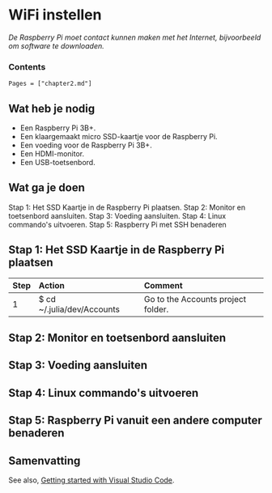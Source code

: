 # WiFi instellen

*De Raspberry Pi moet contact kunnen maken met het Internet, bijvoorbeeld om software te downloaden.*

### Contents

```@contents
Pages = ["chapter2.md"]
```

## Wat heb je nodig

- Een Raspberry Pi 3B+.
- Een klaargemaakt micro SSD-kaartje voor de Raspberry Pi.
- Een voeding voor de Raspberry Pi 3B+.
- Een HDMI-monitor.
- Een USB-toetsenbord.

## Wat ga je doen

Stap 1: Het SSD Kaartje in de Raspberry Pi plaatsen.
Stap 2: Monitor en toetsenbord aansluiten.
Stap 3: Voeding aansluiten.
Stap 4: Linux commando's uitvoeren.
Stap 5: Raspberry Pi met SSH benaderen

## Stap 1: Het SSD Kaartje in de Raspberry Pi plaatsen

| Step | Action | Comment |
| :--- | :--- | :--- |
| 1 | $ cd ~/.julia/dev/Accounts | Go to the Accounts project folder. |

## Stap 2: Monitor en toetsenbord aansluiten


## Stap 3: Voeding aansluiten



## Stap 4: Linux commando's uitvoeren



## Stap 5: Raspberry Pi vanuit een andere computer benaderen



## Samenvatting



See also, [Getting started with Visual Studio Code](https://code.visualstudio.com/docs/introvideos/basics).